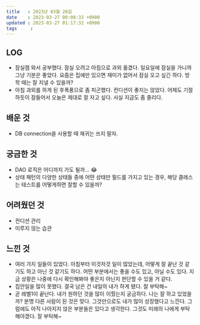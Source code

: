 ```yaml
---
title   : 2023년 03월 26일
date    : 2023-03-27 00:08:33 +0900
updated : 2023-03-27 01:17:32 +0900
tags     : 
---
```

## LOG
- 잠실캠 와서 공부했다. 잠실 오려고 아침으로 과외 옮겼다. 일요일에 잠실을 가니까 그냥 기분은 좋았다. 요즘은 집에만 있으면 재미가 없어서 잠실 오고 싶긴 하다. 방학 때는 잘 지낼 수 있을까?
- 아침 과외를 하게 된 후폭풍으로 좀 피곤했다. 컨디션이 좋지는 않았다. 어제도 기절하듯이 잠들어서 오늘은 제대로 잘 자고 싶다. 사실 지금도 좀 졸리다.

## 배운 것
- DB connection을 사용할 때 재귀는 쓰지 말자.

## 궁금한 것
- DAO 로직은 어디까지 가도 될까... 😂
- 상태 패턴의 다양한 상태들 중에 어떤 상태만 필드를 가지고 있는 경우, 해당 클래스는 테스트를 어떻게하면 잘할 수 있을까?

## 어려웠던 것
- 컨디션 관리
- 미루지 않는 습관

## 느낀 것
- 여러 가지 일들이 있었다. 아침부터 이것저것 일이 많았는데, 어떻게 잘 끝난 것 같기도 하고 아닌 것 같기도 하다. 어떤 부분에서는 좋을 수도 있고, 아닐 수도 있다. 지금 상황은 나중에 다시 확인해봐야 좋은지 아닌지 판단할 수 있을 거 같다.
- 집안일을 많이 못했다. 결국 남은 건 내일의 내가 하게 됐다. 잘 부탁해~
- 곧 레벨1이 끝난다. 내가 원하던 것을 많이 이뤘는지 궁금하다. 나는 잘 하고 있었을까? 분명 다른 사람이 된 것은 맞다. 그것만으로도 내가 많이 성장했다고 느낀다. 그럼에도 아직 나아지지 않은 부분들은 있다고 생각한다. 그것도 미래의 나에게 부탁해야겠다. 잘 부탁해~
